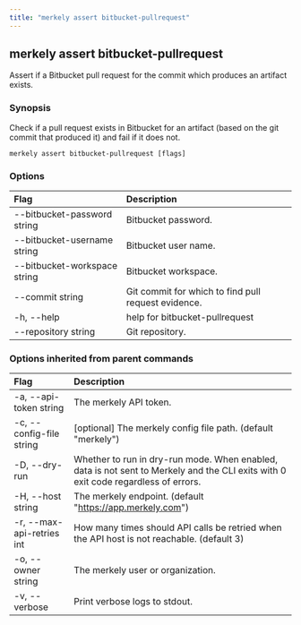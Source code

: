 ```yaml
---
title: "merkely assert bitbucket-pullrequest"
---
```


## merkely assert bitbucket-pullrequest

Assert if a Bitbucket pull request for the commit which produces an artifact exists.

### Synopsis


   Check if a pull request exists in Bitbucket for an artifact (based on the git commit that produced it) and fail if it does not. 

```shell
merkely assert bitbucket-pullrequest [flags]
```

### Options
| Flag | Description |
| :--- | :--- |
|        --bitbucket-password string  |  Bitbucket password.  |
|        --bitbucket-username string  |  Bitbucket user name.  |
|        --bitbucket-workspace string  |  Bitbucket workspace.  |
|        --commit string  |  Git commit for which to find pull request evidence.  |
|    -h, --help  |  help for bitbucket-pullrequest  |
|        --repository string  |  Git repository.  |


### Options inherited from parent commands
| Flag | Description |
| :--- | :--- |
|    -a, --api-token string  |  The merkely API token.  |
|    -c, --config-file string  |  [optional] The merkely config file path. (default "merkely")  |
|    -D, --dry-run  |  Whether to run in dry-run mode. When enabled, data is not sent to Merkely and the CLI exits with 0 exit code regardless of errors.  |
|    -H, --host string  |  The merkely endpoint. (default "https://app.merkely.com")  |
|    -r, --max-api-retries int  |  How many times should API calls be retried when the API host is not reachable. (default 3)  |
|    -o, --owner string  |  The merkely user or organization.  |
|    -v, --verbose  |  Print verbose logs to stdout.  |


